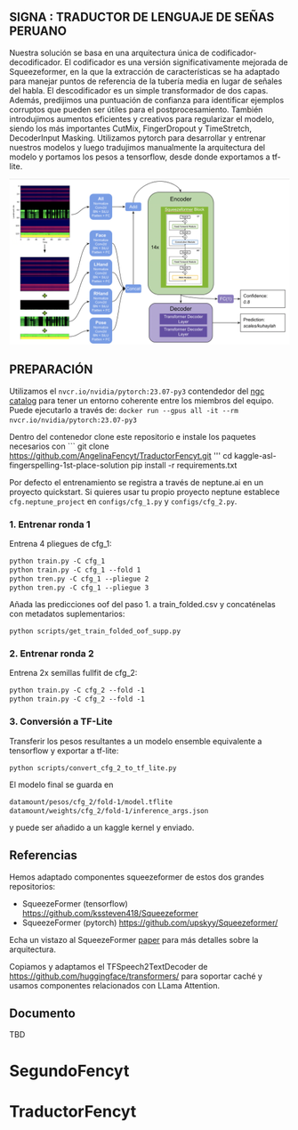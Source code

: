 ## SIGNA : TRADUCTOR DE LENGUAJE DE SEÑAS PERUANO

Nuestra solución se basa en una arquitectura única de codificador-decodificador. El codificador es una versión significativamente mejorada de Squeezeformer, en la que la extracción de características se ha adaptado para manejar puntos de referencia de la tubería media en lugar de señales del habla. El descodificador es un simple transformador de dos capas. Además, predijimos una puntuación de confianza para identificar ejemplos corruptos que pueden ser útiles para el postprocesamiento. También introdujimos aumentos eficientes y creativos para regularizar el modelo, siendo los más importantes CutMix, FingerDropout y TimeStretch, DecoderInput Masking. Utilizamos pytorch para desarrollar y entrenar nuestros modelos y luego tradujimos manualmente la arquitectura del modelo y portamos los pesos a tensorflow, desde donde exportamos a tf-lite.

![](architecture_overview.png)







## PREPARACIÓN

Utilizamos el  `nvcr.io/nvidia/pytorch:23.07-py3` contendedor del [ngc catalog](https://catalog.ngc.nvidia.com/orgs/nvidia/containers/pytorch) para tener un entorno coherente entre los miembros del equipo. Puede ejecutarlo a través de:
`docker run --gpus all -it --rm nvcr.io/nvidia/pytorch:23.07-py3`

Dentro del contenedor clone este repositorio e instale los paquetes necesarios con ```
git clone https://github.com/AngelinaFencyt/TraductorFencyt.git '''
cd kaggle-asl-fingerspelling-1st-place-solution
pip install -r requirements.txt



Por defecto el entrenamiento se registra a través de neptune.ai en un proyecto quickstart. Si quieres usar tu propio proyecto neptune establece `cfg.neptune_project` en `configs/cfg_1.py` y `configs/cfg_2.py`. 

      
### 1. Entrenar ronda 1

Entrena 4 pliegues de cfg_1:

```
python train.py -C cfg_1
python train.py -C cfg_1 --fold 1
python tren.py -C cfg_1 --pliegue 2
python tren.py -C cfg_1 --pliegue 3
```

Añada las predicciones oof del paso 1. a train_folded.csv y concaténelas con metadatos suplementarios:

```
python scripts/get_train_folded_oof_supp.py 
```

### 2. Entrenar ronda 2

Entrena 2x semillas fullfit de cfg_2:

```
python train.py -C cfg_2 --fold -1
python train.py -C cfg_2 --fold -1
```

### 3. Conversión a TF-Lite

Transferir los pesos resultantes a un modelo ensemble equivalente a tensorflow y exportar a tf-lite:

```
python scripts/convert_cfg_2_to_tf_lite.py  
```


El modelo final se guarda en

```
datamount/pesos/cfg_2/fold-1/model.tflite 
datamount/weights/cfg_2/fold-1/inference_args.json
```
y puede ser añadido a un kaggle kernel y enviado.


## Referencias

Hemos adaptado componentes squeezeformer de estos dos grandes repositorios: 

- SqueezeFormer (tensorflow) https://github.com/kssteven418/Squeezeformer
- SqueezeFormer (pytorch) https://github.com/upskyy/Squeezeformer/

Echa un vistazo al SqueezeFormer [paper](https://arxiv.org/pdf/2206.00888.pdf) para más detalles sobre la arquitectura.

Copiamos y adaptamos el TFSpeech2TextDecoder de https://github.com/huggingface/transformers/ para soportar caché y usamos componentes relacionados con LLama Attention.

## Documento 

TBD
      
      
      
# SegundoFencyt
# TraductorFencyt
